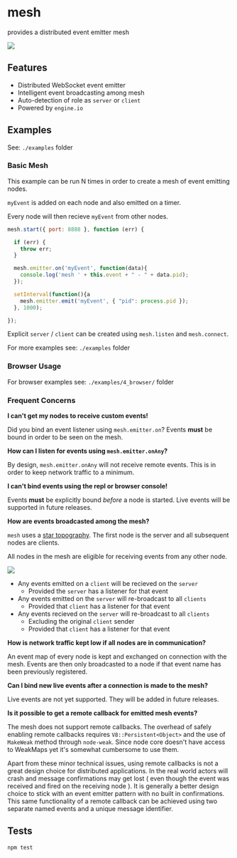 # mesh

provides a distributed event emitter mesh

<img src="https://travis-ci.org/bigcompany/resource-mesh.svg?branch=master"/>

## Features

 - Distributed WebSocket event emitter
 - Intelligent event broadcasting among mesh
 - Auto-detection of role as `server` or `client`
 - Powered by `engine.io`


## Examples

See: `./examples` folder

### Basic Mesh

This example can be run N times in order to create a mesh of event emitting nodes.

`myEvent` is added on each node and also emitted on a timer. 

Every node will then recieve `myEvent` from other nodes.

```js
mesh.start({ port: 8888 }, function (err) {

  if (err) {
    throw err;
  }

  mesh.emitter.on('myEvent', function(data){
    console.log('mesh ' + this.event + " - " + data.pid);
  });

  setInterval(function(){a
    mesh.emitter.emit('myEvent', { "pid": process.pid });
  }, 1000);

});
```

Explicit `server` / `client` can be created using `mesh.listen` and `mesh.connect`.

For more examples see: `./examples` folder

### Browser Usage

For browser examples see: `./examples/4_browser/` folder

### Frequent Concerns

**I can't get my nodes to receive custom events!**

Did you bind an event listener using `mesh.emitter.on`? Events **must** be bound in order to be seen on the mesh.

**How can I listen for events using `mesh.emitter.onAny`?**

By design, `mesh.emitter.onAny` will not receive remote events. This is in order to keep network traffic to a minimum.

**I can't bind events using the repl or browser console!**

Events **must** be explicitly bound *before* a node is started. Live events will be supported in future releases.

**How are events broadcasted among the mesh?**

`mesh` uses a [star topography](http://en.wikipedia.org/wiki/Star_network). The first node is the server and all subsequent nodes are clients.

All nodes in the mesh are eligible for receiving events from any other node.

<img src="http://en.wikipedia.org/wiki/Star_network#mediaviewer/File:StarNetwork.svg"/>

 - Any events emitted on a `client` will be recieved on the `server`
   - Provided the `server` has a listener for that event
 - Any events emitted on the `server` will re-broadcast to all `clients`
   - Provided that `client` has a listener for that event
 - Any events recieved on the `server` will re-broadcast to all `clients`
   - Excluding the original `client` sender
   - Provided that `client` has a listener for that event

**How is network traffic kept low if all nodes are in communication?**

An event map of every node is kept and exchanged on connection with the mesh. Events are then only broadcasted to a node if that event name has been previously registered.

**Can I bind new live events after a connection is made to the mesh?**

Live events are not yet supported. They will be added in future releases.

**Is it possible to get a remote callback for emitted mesh events?**

The mesh does not support remote callbacks. The overhead of safely enabling remote callbacks requires `V8::Persistent<Object>` and the use of `MakeWeak` method through `node-weak`. Since node core doesn't have access to WeakMaps yet it's somewhat cumbersome to use them.

Apart from these minor technical issues, using remote callbacks is not a great design choice for distributed applications. In the real world actors will crash and message confirmations may get lost ( even though the event was received and fired on the receiving node ). It is generally a better design choice to stick with an event emitter pattern with no built in confirmations. This same functionality of a remote callback can be achieved using two separate named events and a unique message identifier.



## Tests

```bash
npm test
```